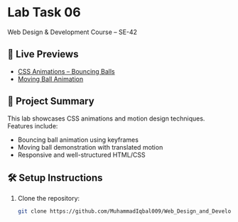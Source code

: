 # Lab Task 06  
Web Design & Development Course – SE-42  

## 🔗 Live Previews  
- [CSS Animations – Bouncing Balls](https://muhammadiqbal009.github.io/Web_Design_and_Development_Course_2022-SE-42/Lab_Task_06/index.html)  
- [Moving Ball Animation](https://muhammadiqbal009.github.io/Web_Design_and_Development_Course_2022-SE-42/Lab_Task_06/index2.html)  

## 🧩 Project Summary  
This lab showcases CSS animations and motion design techniques. Features include:  
- Bouncing ball animation using keyframes  
- Moving ball demonstration with translated motion  
- Responsive and well-structured HTML/CSS  

## 🛠 Setup Instructions  
1. Clone the repository:  
   ```bash
   git clone https://github.com/MuhammadIqbal009/Web_Design_and_Development_Course_2022-SE-42.git

